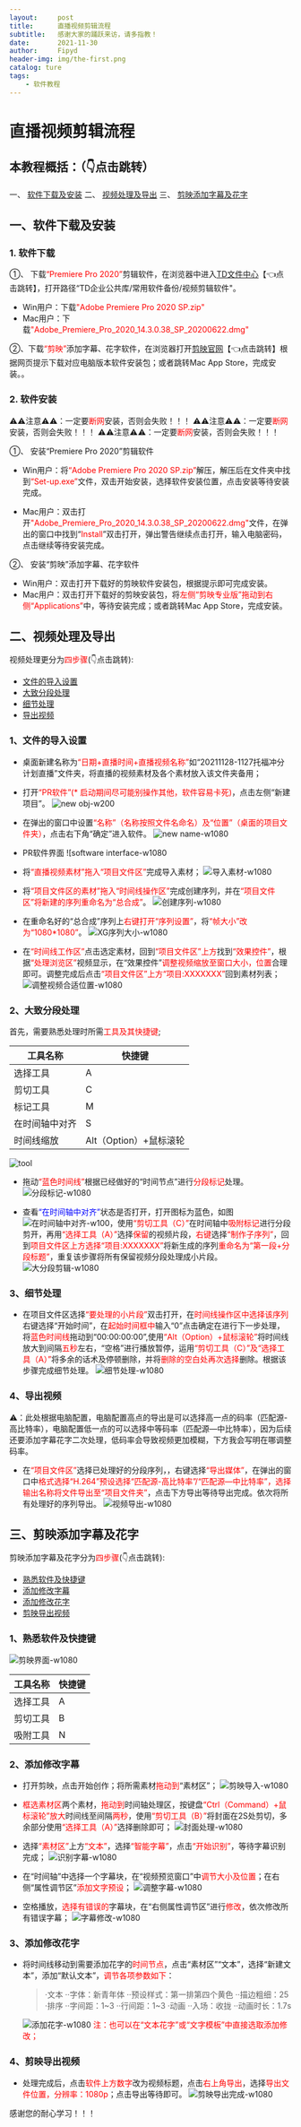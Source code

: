 ```yaml
---
layout:     post
title:      直播视频剪辑流程
subtitle:   感谢大家的踊跃来访，请多指教！
date:       2021-11-30
author:     Fipyd
header-img: img/the-first.png
catalog: ture
tags:
    - 软件教程
---
```

# 直播视频剪辑流程

## 本教程概括：（👇点击跳转）
一、 [软件下载及安装](#一、软件下载及安装)
二、 [视频处理及导出](#二、视频处理及导出)
三、 [剪映添加字幕及花字](#三、剪映添加字幕及花字)

## 一、软件下载及安装

### 1. 软件下载
①、 下载<font color=red>“Premiere Pro 2020”</font>剪辑软件，在浏览器中进入[TD文件中心](https://drive.testdaily.cn:5000/?launchApp=SYNO.SDS.Drive.Application)【👈点击跳转】，打开路径“TD企业公共库/常用软件备份/视频剪辑软件"。

* Win用户：下载<font color=red>"Adobe Premiere Pro 2020 SP.zip"</font>
* Mac用户：下载<font color=red>"Adobe_Premiere_Pro_2020_14.3.0.38_SP_20200622.dmg"</font>

②、下载<font color=red>“剪映”</font>添加字幕、花字软件，在浏览器打开[剪映官网](https://lv.ulikecam.com/)【👈点击跳转】根据网页提示下载对应电脑版本软件安装包；或者跳转Mac App Store，完成安装。。

### 2. 软件安装
⚠️⚠️注意⚠️⚠️：一定要<font color=red>断网</font>安装，否则会失败！！！
⚠️⚠️注意⚠️⚠️：一定要<font color=red>断网</font>安装，否则会失败！！！
⚠️⚠️注意⚠️⚠️：一定要<font color=red>断网</font>安装，否则会失败！！！

①、 安装“Premiere Pro 2020”剪辑软件

* Win用户：将<font color=red>“Adobe Premiere Pro 2020 SP.zip”</font>解压，解压后在文件夹中找到<font color=red>“Set-up.exe”</font>文件，双击开始安装，选择软件安装位置，点击安装等待安装完成。

* Mac用户：双击打开<font color=red>"Adobe_Premiere_Pro_2020_14.3.0.38_SP_20200622.dmg"</font>文件，在弹出的窗口中找到“<font color=red>Install</font>”双击打开，弹出警告继续点击打开，输入电脑密码，点击继续等待安装完成。

②、 安装“剪映”添加字幕、花字软件

* Win用户：双击打开下载好的剪映软件安装包，根据提示即可完成安装。
* Mac用户：双击打开下载好的剪映安装包，将<font color=red>左侧“剪映专业版”拖动到右侧“Applications”</font>中，等待安装完成；或者跳转Mac App Store，完成安装。

## 二、视频处理及导出

视频处理更分为<font color=red>四步骤</font>(👇点击跳转):
* [文件的导入设置](#1、文件的导入设置)
* [大致分段处理](#2、大致分段处理)
* [细节处理](#3、细节处理)
* [导出视频](#4、导出视频)

### 1、文件的导入设置
* 桌面新建名称为<font color=red>“日期+直播时间+直播视频名称”</font>如“20211128-1127托福冲分计划直播”文件夹，将直播的视频素材及各个素材放入该文件夹备用；
* 打开<font color=red>“PR软件”(* 启动期间尽可能别操作其他，软件容易卡死)</font>，点击左侧“新建项目”。
![new obj-w200](https://i.imgur.com/9WsNAZc.png)
* 在弹出的窗口中设置<font color=red>“名称”（名称按照文件名命名）及“位置”（桌面的项目文件夹）</font>，点击右下角“确定”进入软件。
![new name-w1080](https://i.imgur.com/z5HKndo.png)

* PR软件界面
![software interface-w1080


* 将<font color=red>“直播视频素材”拖入“项目文件区”</font>完成导入素材；
![导入素材-w1080](https://i.imgur.com/YAIegvL.gif)

* 将<font color=red>“项目文件区的素材”拖入“时间线操作区”</font>完成创建序列，并在<font color=red>“项目文件区”将新建的序列重命名为“总合成”</font>。
![创建序列-w1080](https://i.imgur.com/OnG9A8Y.gif)

* 在重命名好的“总合成”序列上<font color=red>右键打开“序列设置”</font>，将<font color=red>“帧大小”改为“1080*1080”</font>。
![XG序列大小-w1080](https://i.imgur.com/p9Wnu7i.gif)

* 在<font color=red>“时间线工作区”</font>点击选定素材，回到<font color=red>“项目文件区”上方</font>找到<font color=red>“效果控件”</font>，根据<font color=red>“处理浏览区”</font>视频显示，在“效果控件”<font color=red>调整视频缩放至窗口大小，位置</font>合理即可。调整完成后点击<font color=red>“项目文件区”上方“项目:XXXXXXX”</font>回到素材列表；
![调整视频合适位置-w1080](https://i.imgur.com/8gDm2OE.gif)



### 2、大致分段处理

首先，需要熟悉处理时所需<font color=red>工具及其快捷键</font>;

工具名称 | 快捷键
------- | -----
选择工具 | A
剪切工具 | C
标记工具 | M
在时间轴中对齐|S
时间线缩放|Alt（Option）+鼠标滚轮

![tool](https://i.imgur.com/9aiazlI.png)

* 拖动<font color=red>“蓝色时间线”</font>根据已经做好的“时间节点”进行<font color=red>分段标记</font>处理。
![分段标记-w1080](https://i.imgur.com/Jz1Yjev.gif)

* 查看<font color=blue>“在时间轴中对齐”</font>状态是否打开，打开图标为蓝色，如图![在时间轴中对齐-w100](https://i.imgur.com/39AK9zp.png)，使用<font color=red>“剪切工具（C）”</font>在时间轴中<font color=red>吸附标记</font>进行分段剪开，再用<font color=red>“选择工具（A）”</font>选择<font color=red>保留</font>的视频片段，<font color=red>右键</font>选择<font color=red>“制作子序列”</font>，回到<font color=red>项目文件区上方选择“项目:XXXXXXX”</font>将新生成的序列<font color=red>重命名为“第一段+分段标题”</font>，重复该步骤将所有保留视频分段处理成小片段。
![大分段剪辑-w1080](https://i.imgur.com/wS0nrQS.gif)

### 3、细节处理
* 在项目文件区选择<font color=red>“要处理的小片段”</font>双击打开，在<font color=red>时间线操作区中选择该序列</font>右键选择“开始时间”，在<font color=red>起始时间框中</font>输入“0”点击确定在进行下一步处理，将<font color=red>蓝色时间线</font>拖动到“00:00:00:00”,使用<font color=red>“Alt（Option）+鼠标滚轮”</font>将时间线放大到间隔<font color=red>五秒</font>左右，“空格”进行播放暂停，运用<font color=red>“剪切工具（C）”及“选择工具（A）”</font>将多余的话术及停顿删除，并将<font color=red>删除的空白处再次选择</font>删除。根据该步骤完成细节处理。
![细节处理-w1080](https://i.imgur.com/UZlNeyq.gif)

### 4、导出视频
⚠️：此处根据电脑配置，电脑配置高点的导出是可以选择高一点的码率（匹配源-高比特率），电脑配置低一点的可以选择中等码率（匹配源—中比特率），因为后续还要添加字幕花字二次处理，低码率会导致视频更加模糊，下方我会写明在哪调整码率。

* 在<font color=red>“项目文件区”</font>选择已处理好的分段序列，，右键选择<font color=red>“导出媒体”</font>，在弹出的窗口中<font color=red>格式选择“H.264”预设选择“匹配源-高比特率”/“匹配源—中比特率”，选择输出名称将文件导出至“项目文件夹”</font>，点击下方导出等待导出完成。依次将所有处理好的序列导出。
![视频导出-w1080](https://i.imgur.com/Oj0Qam0.gif)

## 三、剪映添加字幕及花字

剪映添加字幕及花字分为<font color=red>四步骤</font>(👇点击跳转):
* [熟悉软件及快捷键](#1、熟悉软件及快捷键)
* [添加修改字幕](#2、添加修改字幕)
* [添加修改花字](#3、添加修改花字)
* [剪映导出视频](#4、剪映导出视频)


### 1、熟悉软件及快捷键
![剪映界面-w1080](https://i.imgur.com/YHVHLXm.png)

工具名称 | 快捷键
------- | -----
选择工具 | A
剪切工具 | B
吸附工具 | N

### 2、添加修改字幕
* 打开剪映，点击开始创作；将所需素材<font color=red>拖动到</font>“素材区”；
![剪映导入-w1080](https://i.imgur.com/LDVMzRb.gif)

* <font color=red>框选素材区</font>两个素材，<font color=red>拖动到</font>时间轴处理区，按键盘<font color=red>“Ctrl（Command）+鼠标滚轮”放大</font>时间线至间隔<font color=red>两秒</font>，使用<font color=red>“剪切工具（B）”</font>将封面在2S处剪切，多余部分使用<font color=red>“选择工具（A）”</font>选择删除即可；
![封面处理-w1080](https://i.imgur.com/oeOZobW.gif)

* 选择<font color=red>“素材区”</font>上方<font color=red>“文本”</font>，选择<font color=red>“智能字幕”</font>，点击<font color=red>“开始识别”</font>，等待字幕识别完成；
![识别字幕-w1080](https://i.imgur.com/WnTCn7V.gif)

* 在“时间轴”中选择一个字幕块，在“视频预览窗口”中<font color=red>调节大小及位置</font>；在右侧“属性调节区”<font color=red>添加文字预设</font>；
![调整字幕-w1080](https://i.imgur.com/34UrTge.gif)

* 空格播放，<font color=red>选择有错误的</font>字幕块，在“右侧属性调节区”进行<font color=red>修改</font>，依次修改所有错误字幕；
![字幕修改-w1080](https://i.imgur.com/lTrhRSJ.gif)

### 3、添加修改花字

* 将时间线移动到需要添加花字的<font color=red>时间节点</font>，点击“素材区”“文本”，选择“新建文本”，添加“默认文本”，<font color=red>调节各项参数如下</font>：
    >·文本
    >   ··字体：新青年体
    >   ··预设样式：第一排第四个黄色
    >   ··描边粗细：25
    >·排序
    >   ··字间距：1~3
    >   ··行间距：1~3
    >·动画
    >   ··入场：收拢
    >   ··动画时长：1.7s
    
    ![添加花字-w1080](https://i.imgur.com/4BN0f7B.gif)
    <font color=red>注：也可以在“文本花字”或“文字模板”中直接选取添加修改；</font>

### 4、剪映导出视频

* 处理完成后，点击<font color=red>软件上方数字</font>改为视频标题，点击<font color=red>右上角导出</font>，选择<font color=red>导出文件位置，分辨率：1080p</font>；点击导出等待即可。
![剪映导出完成-w1080](https://i.imgur.com/a5KPn2V.gif)

感谢您的耐心学习！！！
